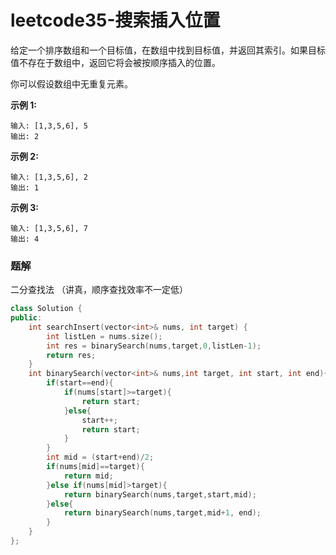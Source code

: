 # leetcode35-搜索插入位置

给定一个排序数组和一个目标值，在数组中找到目标值，并返回其索引。如果目标值不存在于数组中，返回它将会被按顺序插入的位置。

你可以假设数组中无重复元素。

**示例 1:**
```
输入: [1,3,5,6], 5
输出: 2
```

**示例 2:**
```
输入: [1,3,5,6], 2
输出: 1
```
**示例 3:**
```
输入: [1,3,5,6], 7
输出: 4
```

### 题解

二分查找法
（讲真，顺序查找效率不一定低）
``` C++
class Solution {
public:
    int searchInsert(vector<int>& nums, int target) {
        int listLen = nums.size();
        int res = binarySearch(nums,target,0,listLen-1);
        return res;
    }
    int binarySearch(vector<int>& nums,int target, int start, int end){
        if(start==end){
            if(nums[start]>=target){
                return start;
            }else{
                start++;
                return start;
            }
        }
        int mid = (start+end)/2;
        if(nums[mid]==target){
            return mid;
        }else if(nums[mid]>target){
            return binarySearch(nums,target,start,mid);
        }else{
            return binarySearch(nums,target,mid+1, end);
        }
    }
};
```